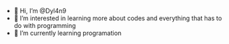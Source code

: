 - 👋 Hi, I’m @Dyl4n9
- 👀 I’m interested in learning more about codes and everything that has to do with programming
- 🌱 I’m currently learning programation

<!---
Dyl4n9/Dyl4n9 is a ✨ special ✨ repository because its `README.md` (this file) appears on your GitHub profile.
You can click the Preview link to take a look at your changes.
--->
